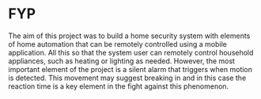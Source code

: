 # FYP
The aim of this project was to build a home security system with elements of home automation that can be remotely controlled using a mobile application. All this so that the system user can remotely control household appliances, such as heating or lighting as needed. However, the most important element of the project is a silent alarm that triggers when motion is detected. This movement may suggest breaking in and in this case the reaction time is a key element in the fight against this phenomenon.
